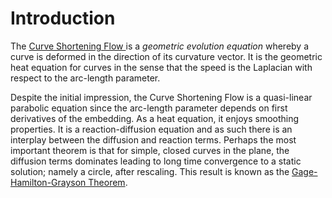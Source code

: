 # Introduction

The [Curve Shortening Flow ](https://en.wikipedia.org/wiki/Curve-shortening_flow) is a _geometric evolution equation_ whereby a curve is deformed in the direction of its curvature vector. It is the geometric heat equation for curves in the sense that the speed is the Laplacian with respect to the arc-length parameter.

Despite the initial impression, the Curve Shortening Flow is a quasi-linear parabolic equation since the arc-length parameter depends on first derivatives of the embedding. As a heat equation, it enjoys smoothing properties. It is a reaction-diffusion equation and as such there is an interplay between the diffusion and reaction terms. Perhaps the most important theorem is that for simple, closed curves in the plane, the diffusion terms dominates leading to long time convergence to a static solution; namely a circle, after rescaling. This result is known as the [Gage-Hamilton-Grayson Theorem](https://en.wikipedia.org/wiki/Curve-shortening_flow#Gage%E2%80%93Hamilton%E2%80%93Grayson_theorem).
